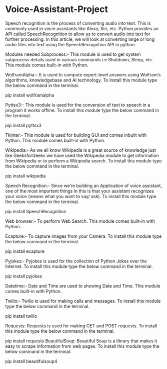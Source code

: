 # Voice-Assistant-Project

Speech recognition is the process of converting audio into text. This is commonly used in voice assistants like Alexa, Siri, etc. Python provides an API called SpeechRecognition to allow us to convert audio into text for further processing. In this article, we will look at converting large or long audio files into text using the SpeechRecognition API in python.

Modules needed Subprocess:- This module is used to get system subprocess details used in various commands i.e Shutdown, Sleep, etc. This module comes built-in with Python.

WolframAlpha:- It is used to compute expert-level answers using Wolfram’s algorithms, knowledgebase and AI technology. To install this module type the below command in the terminal.

pip install wolframalpha

Pyttsx3:- This module is used for the conversion of text to speech in a program it works offline. To install this module type the below command in the terminal.

pip install pyttsx3

Tkinter:- This module is used for building GUI and comes inbuilt with Python. This module comes built-in with Python.

Wikipedia:- As we all know Wikipedia is a great source of knowledge just like GeeksforGeeks we have used the Wikipedia module to get information from Wikipedia or to perform a Wikipedia search. To install this module type the below command in the terminal.

pip install wikipedia

Speech Recognition:- Since we’re building an Application of voice assistant, one of the most important things in this is that your assistant recognizes your voice (means what you want to say/ ask). To install this module type the below command in the terminal.

pip install SpeechRecognition

Web browser:- To perform Web Search. This module comes built-in with Python.

Ecapture:- To capture images from your Camera. To install this module type the below command in the terminal.

pip install ecapture

Pyjokes:- Pyjokes is used for the collection of Python Jokes over the Internet. To install this module type the below command in the terminal.

pip install pyjokes

Datetime:- Date and Time are used to showing Date and Time. This module comes built-in with Python.

Twilio:- Twilio is used for making calls and messages. To install this module type the below command in the terminal.

pip install twilio

Requests: Requests is used for making GET and POST requests. To install this module type the below command in the terminal.

pip install requests 
BeautifulSoup: Beautiful Soup is a library that makes it easy to scrape information from web pages. To install this module type the below command in the terminal.

pip install beautifulsoup4
